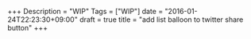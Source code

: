 +++
Description = "WIP"
Tags = ["WIP"]
date = "2016-01-24T22:23:30+09:00"
draft = true
title = "add list balloon to twitter share button"
+++

